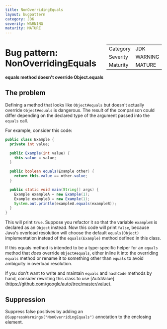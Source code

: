 ```yaml
---
title: NonOverridingEquals
layout: bugpattern
category: JDK
severity: WARNING
maturity: MATURE
---
```


<!--
*** AUTO-GENERATED, DO NOT MODIFY ***
To make changes, edit the @BugPattern annotation or the explanation in docs/bugpattern.
-->

<div style="float:right;"><table id="metadata">
<tr><td>Category</td><td>JDK</td></tr>
<tr><td>Severity</td><td>WARNING</td></tr>
<tr><td>Maturity</td><td>MATURE</td></tr>
</table></div>

# Bug pattern: NonOverridingEquals
__equals method doesn't override Object.equals__

## The problem
Defining a method that looks like `Object#equals` but doesn't actually override
`Object#equals` is dangerous.  The result of the comparison could differ
depending on the declared type of the argument passed into the `equals` call.

For example, consider this code:

```java
public class Example {
  private int value;

  public Example(int value) {
    this.value = value;
  }

  public boolean equals(Example other) {
    return this.value == other.value;
  }

  public static void main(String[] args) {
    Example exampleA = new Example(1);
    Example exampleB = new Example(1);
    System.out.println(exampleA.equals(exampleB));
  }
}
```

This will print `true`.  Suppose you refactor it so that the variable
`exampleB` is declared as an `Object` instead.  Now this code will print 
`false`, because Java's overload resolution will choose the default 
`equals(Object)` implementation instead of the `equals(Example)` method defined 
in this class.

If this equals method is intended to be a type-specific helper for an `equals` 
method that *does* override `Object#equals`, either inline it into the 
overriding `equals` method or rename it to something other than `equals` to 
avoid ambiguity in overload resolution.

If you don't want to write and maintain `equals` and `hashCode` methods 
by hand, consider rewriting this class to use [AutoValue]
(https://github.com/google/auto/tree/master/value).

## Suppression
Suppress false positives by adding an `@SuppressWarnings("NonOverridingEquals")` annotation to the enclosing element.
